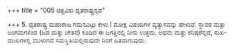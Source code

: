 +++
title = "005 ಚಿತ್ತವಿಸು ಧೃತರಾಷ್ಟ್ರನೃಪ"

+++
5. ಧೃತರಾಷ್ಟ್ರ ಮಹಾರಾಜ ಗಮನವಿಟ್ಟು ಕೇಳು ! ಮೋಕ್ಷ ವಿಷಯಗಳ ವ್ಯತ್ಯಾಸವನ್ನು ಹೇಳುವೆ. ಸ್ಥಾವರ ಮತ್ತು ಜಂಗಮಗಳಿಂದ (ಜಡ ಮತ್ತು ಚೇತನ) ಕೂಡಿದ ಈ ಜಗತ್ತಿನಲ್ಲಿ ನೀನು ಉತ್ತಮ, ಅಧಮ ಮತ್ತು ಕನಿಷ್ಠರೆನ್ನದೆ, ಸುಖ-ದುಃಖಗಳಲ್ಲಿ ಮುಳುಗದೆ ಸಮಸ್ಥಿತಿಯಲ್ಲಿರುವುದೇ ನಿನಗೆ ಹಿತವಾಗುವುದು.